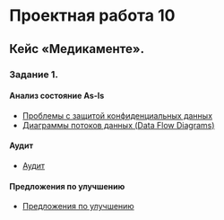 # Проектная работа 10

## Кейс «Медикаменте».

### Задание 1. 

#### Анализ состояние As-Is
 - [Проблемы с защитой конфиденциальных данных](./Sensitive-Data.md)
 - [Диаграммы потоков данных (Data Flow Diagrams)](./diagrams.drawio)

#### Аудит
- [Аудит](./Audit.md)

#### Предложения по улучшению
- [Предложения по улучшению](./TODO.md)
